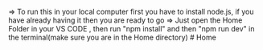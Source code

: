 => To run this in your local computer first you have to install node.js, if you have already having it then you are ready to go
=> Just open the Home Folder in your VS CODE , then run "npm install" and then "npm run dev" in the terminal(make sure you are in the Home directory)
#   H o m e  
 